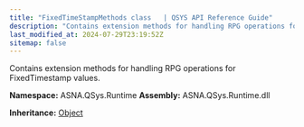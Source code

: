 ```yaml
---
title: "FixedTimeStampMethods class   | QSYS API Reference Guide"
description: "Contains extension methods for handling RPG operations for FixedTimestamp values. "
last_modified_at: 2024-07-29T23:19:52Z
sitemap: false
---
```


Contains extension methods for handling RPG operations for FixedTimestamp values.

**Namespace:** ASNA.QSys.Runtime
**Assembly:** ASNA.QSys.Runtime.dll

**Inheritance:** [Object](https://docs.microsoft.com/en-us/dotnet/api/system.object)
<br>
<br>
